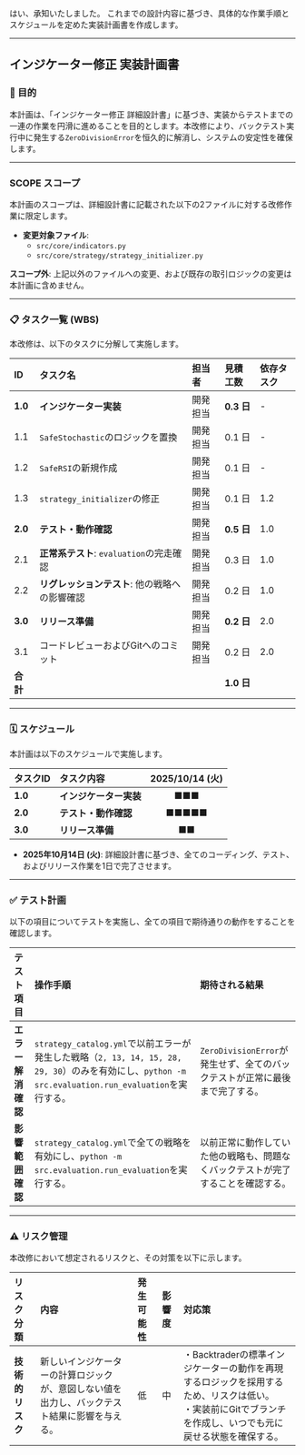 はい、承知いたしました。
これまでの設計内容に基づき、具体的な作業手順とスケジュールを定めた実装計画書を作成します。

-----

## インジケーター修正 実装計画書

### 🎯 目的

本計画は、「インジケーター修正 詳細設計書」に基づき、実装からテストまでの一連の作業を円滑に進めることを目的とします。本改修により、バックテスト実行中に発生する`ZeroDivisionError`を恒久的に解消し、システムの安定性を確保します。

-----

### SCOPE スコープ

本計画のスコープは、詳細設計書に記載された以下の2ファイルに対する改修作業に限定します。

  * **変更対象ファイル**:
      * `src/core/indicators.py`
      * `src/core/strategy/strategy_initializer.py`

**スコープ外**: 上記以外のファイルへの変更、および既存の取引ロジックの変更は本計画に含めません。

-----

### 📋 タスク一覧 (WBS)

本改修は、以下のタスクに分解して実施します。

| ID | タスク名 | 担当者 | 見積工数 | 依存タスク |
| :--- | :--- | :--- | :--- | :--- |
| **1.0** | **インジケーター実装** | 開発担当 | **0.3 日** | - |
| 1.1 | `SafeStochastic`のロジックを置換 | 開発担当 | 0.1 日 | - |
| 1.2 | `SafeRSI`の新規作成 | 開発担当 | 0.1 日 | - |
| 1.3 | `strategy_initializer`の修正 | 開発担当 | 0.1 日 | 1.2 |
| **2.0** | **テスト・動作確認** | 開発担当 | **0.5 日** | 1.0 |
| 2.1 | **正常系テスト**: `evaluation`の完走確認 | 開発担当 | 0.3 日 | 1.0 |
| 2.2 | **リグレッションテスト**: 他の戦略への影響確認 | 開発担当 | 0.2 日 | 1.0 |
| **3.0** | **リリース準備** | 開発担当 | **0.2 日** | 2.0 |
| 3.1 | コードレビューおよびGitへのコミット | 開発担当 | 0.2 日 | 2.0 |
| **合計** | | | **1.0 日** | |

-----

### 🗓️ スケジュール

本計画は以下のスケジュールで実施します。

| タスクID | タスク内容 | 2025/10/14 (火) |
| :--- | :--- | :---: |
| **1.0** | **インジケーター実装** | ■■■ |
| **2.0** | **テスト・動作確認** | ■■■■■ |
| **3.0** | **リリース準備** | ■■ |

  * **2025年10月14日 (火)**: 詳細設計書に基づき、全てのコーディング、テスト、およびリリース作業を1日で完了させます。

-----

### ✅ テスト計画

以下の項目についてテストを実施し、全ての項目で期待通りの動作をすることを確認します。

| テスト項目 | 操作手順 | 期待される結果 |
| :--- | :--- | :--- |
| **エラー解消確認** | `strategy_catalog.yml`で以前エラーが発生した戦略（`2, 13, 14, 15, 28, 29, 30`）のみを有効にし、`python -m src.evaluation.run_evaluation`を実行する。 | `ZeroDivisionError`が発生せず、全てのバックテストが正常に最後まで完了する。 |
| **影響範囲確認** | `strategy_catalog.yml`で全ての戦略を有効にし、`python -m src.evaluation.run_evaluation`を実行する。 | 以前正常に動作していた他の戦略も、問題なくバックテストが完了することを確認する。 |

-----

### ⚠️ リスク管理

本改修において想定されるリスクと、その対策を以下に示します。

| リスク分類 | 内容 | 発生可能性 | 影響度 | 対応策 |
| :--- | :--- | :--- | :--- | :--- |
| **技術的リスク** | 新しいインジケーターの計算ロジックが、意図しない値を出力し、バックテスト結果に影響を与える。 | 低 | 中 | ・Backtraderの標準インジケーターの動作を再現するロジックを採用するため、リスクは低い。<br>・実装前にGitでブランチを作成し、いつでも元に戻せる状態を確保する。 |